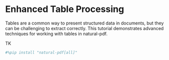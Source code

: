 # Enhanced Table Processing

Tables are a common way to present structured data in documents, but they can be challenging to extract correctly. This tutorial demonstrates advanced techniques for working with tables in natural-pdf.

TK

```python
#%pip install "natural-pdf[all]"
```